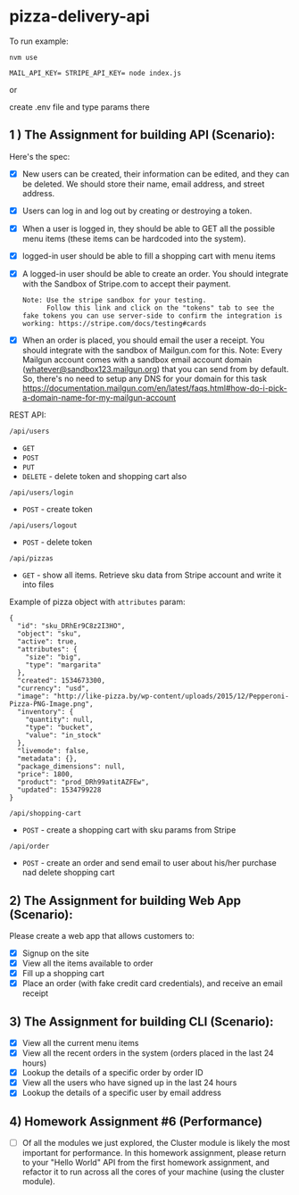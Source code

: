 # pizza-delivery-api

To run example:

`nvm use`

`MAIL_API_KEY= STRIPE_API_KEY= node index.js`

or

create .env file and type params there

## 1 ) The Assignment for building API (Scenario):

Here's the spec:

- [x] New users can be created, their information can be edited, and they can be deleted. We should store their name, email address, and street address.
- [x] Users can log in and log out by creating or destroying a token.
- [x] When a user is logged in, they should be able to GET all the possible menu items (these items can be hardcoded into the system).
- [x] logged-in user should be able to fill a shopping cart with menu items

- [x] A logged-in user should be able to create an order. You should integrate with the Sandbox of Stripe.com to accept their payment.

      Note: Use the stripe sandbox for your testing.
            Follow this link and click on the "tokens" tab to see the fake tokens you can use server-side to confirm the integration is working: https://stripe.com/docs/testing#cards

- [x] When an order is placed, you should email the user a receipt. You should integrate with the sandbox of Mailgun.com for this. Note: Every Mailgun account comes with a sandbox email account domain (whatever@sandbox123.mailgun.org) that you can send from by default. So, there's no need to setup any DNS for your domain for this task https://documentation.mailgun.com/en/latest/faqs.html#how-do-i-pick-a-domain-name-for-my-mailgun-account

REST API:

`/api/users`

- `GET`
- `POST`
- `PUT`
- `DELETE` - delete token and shopping cart also

`/api/users/login`

- `POST` - create token

`/api/users/logout`

- `POST` - delete token

`/api/pizzas`

- `GET` - show all items. Retrieve sku data from Stripe account and write it into files

Example of pizza object with `attributes` param:

```
{
  "id": "sku_DRhEr9C8z2I3HO",
  "object": "sku",
  "active": true,
  "attributes": {
    "size": "big",
    "type": "margarita"
  },
  "created": 1534673300,
  "currency": "usd",
  "image": "http://like-pizza.by/wp-content/uploads/2015/12/Pepperoni-Pizza-PNG-Image.png",
  "inventory": {
    "quantity": null,
    "type": "bucket",
    "value": "in_stock"
  },
  "livemode": false,
  "metadata": {},
  "package_dimensions": null,
  "price": 1800,
  "product": "prod_DRh99atitAZFEw",
  "updated": 1534799228
}
```

`/api/shopping-cart`

- `POST` - create a shopping cart with sku params from Stripe

`/api/order`

- `POST` - create an order and send email to user about his/her purchase nad delete shopping cart

## 2) The Assignment for building Web App (Scenario):

Please create a web app that allows customers to:

- [x] Signup on the site
- [x] View all the items available to order
- [x] Fill up a shopping cart
- [x] Place an order (with fake credit card credentials), and receive an email receipt

## 3) The Assignment for building CLI (Scenario):

- [x] View all the current menu items
- [x] View all the recent orders in the system (orders placed in the last 24 hours)
- [x] Lookup the details of a specific order by order ID
- [x] View all the users who have signed up in the last 24 hours
- [x] Lookup the details of a specific user by email address

## 4) Homework Assignment #6 (Performance)

- [ ] Of all the modules we just explored, the Cluster module is likely the most important for performance.
      In this homework assignment, please return to your "Hello World" API from the first homework assignment,
      and refactor it to run across all the cores of your machine (using the cluster module).